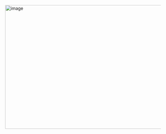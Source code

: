 <img width="921" height="402" alt="image" src="https://github.com/user-attachments/assets/002fed33-3b9b-4418-a324-f7eafd455285" />
